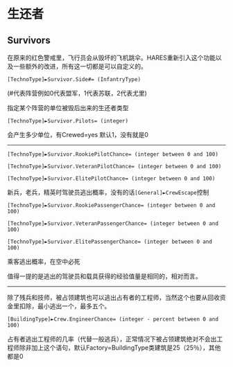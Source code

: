生还者
======
Survivors
-----------

在原来的红色警戒里，飞行员会从毁坏的飞机跳伞。HARES重新引入这个功能以及一些额外的改进，所有这一切都是可以自定义的。

    [TechnoType]►Survivor.Side#= (InfantryType)
 (#代表阵营例如0代表盟军，1代表苏联，2代表尤里)

指定某个阵营的单位被毁后出来的生还者类型

    [TechnoType]►Survivor.Pilots= (integer)

会产生多少单位，有Crewed=yes 默认1，没有就是0

------------------------------------------------------

    [TechnoType]►Survivor.RookiePilotChance= (integer between 0 and 100)
    
    [TechnoType]►Survivor.VeteranPilotChance= (integer between 0 and 100)
    
    [TechnoType]►Survivor.ElitePilotChance= (integer between 0 and 100)

新兵，老兵，精英时驾驶员逃出概率，没有的话`[General]►CrewEscape`控制

    [TechnoType]►Survivor.RookiePassengerChance= (integer between 0 and 100)
    
    [TechnoType]►Survivor.VeteranPassengerChance= (integer between 0 and 100)
    
    [TechnoType]►Survivor.ElitePassengerChance= (integer between 0 and 100)

乘客逃出概率，在空中必死

值得一提的是逃出的驾驶员和载具获得的经验值量是相同的，相对而言。

----------------------------------------------------------------

除了残兵和技师，被占领建筑也可以逃出占有者的工程师，当然这个也要从回收资金里扣除，最小逃出一个，最多五个。

    [BuildingType]►Crew.EngineerChance= (integer - percent between 0 and 100)

占有者逃出工程师的几率（代替一般逃兵），正常情况下被占领建筑绝对不会出工程师除非加上这个语句，默认Factory=BuildingType类建筑是25（25％），其他都是0
